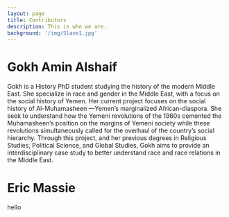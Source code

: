 ```yaml
---
layout: page
title: Contributors
description: This is who we are.
background: '/img/Slave1.jpg'
---
```


# Gokh Amin Alshaif
Gokh is a History PhD student studying the history of the modern Middle East. She specialize in race and gender in the Middle East, with a focus on the social history of Yemen. Her current project focuses on the social history of Al-Muhamasheen —Yemen’s marginalized African-diaspora. She seek to understand how the Yemeni revolutions of the 1960s cemented the Muhamasheen’s position on the margins of Yemeni society while these revolutions simultaneously called for the overhaul of the country’s social hierarchy. Through this project, and her previous degrees in Religious Studies, Political Science, and Global Studies, Gokh aims to provide an interdisciplinary case study to better understand race and race relations in the Middle East.


# Eric Massie
hello
